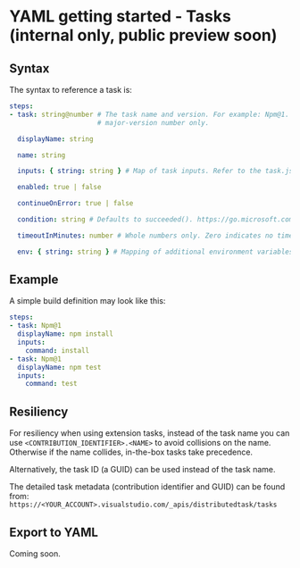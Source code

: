 # YAML getting started - Tasks (internal only, public preview soon)

## Syntax

The syntax to reference a task is:

```yaml
steps:
- task: string@number # The task name and version. For example: Npm@1. The version must indicate the
                      # major-version number only.

  displayName: string

  name: string

  inputs: { string: string } # Map of task inputs. Refer to the task.json. TODO export to YAML.

  enabled: true | false

  continueOnError: true | false

  condition: string # Defaults to succeeded(). https://go.microsoft.com/fwlink/?linkid=842996

  timeoutInMinutes: number # Whole numbers only. Zero indicates no timeout.

  env: { string: string } # Mapping of additional environment variables to set for the scope of the task.
```

## Example

A simple build definition may look like this:

```yaml
steps:
- task: Npm@1
  displayName: npm install
  inputs:
    command: install
- task: Npm@1
  displayName: npm test
  inputs:
    command: test
```

## Resiliency

For resiliency when using extension tasks, instead of the task name you can use
`<CONTRIBUTION_IDENTIFIER>.<NAME>` to avoid collisions on the name. Otherwise
if the name collides, in-the-box tasks take precedence.

Alternatively, the task ID (a GUID) can be used instead of the task name.

The detailed task metadata (contribution identifier and GUID) can be found from:
`https://<YOUR_ACCOUNT>.visualstudio.com/_apis/distributedtask/tasks`

## Export to YAML

Coming soon.
